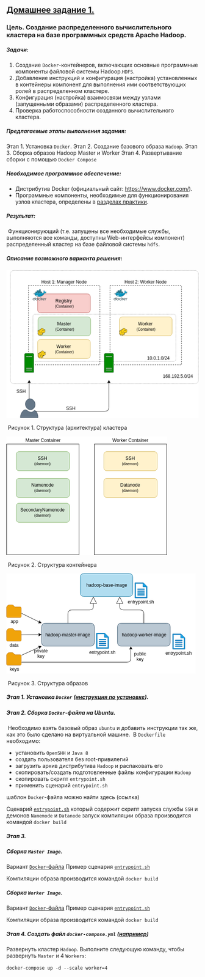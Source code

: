 ## **<u>Домашнее задание 1.</u>**

### Цель. Создание распределенного вычислительного кластера на базе программных средств Apache Hadoop.

##### Задачи:

1. Создание `Docker`-контейнеров, включающих основные программные компоненты файловой системы Hadoop.`HDFS`.
2. Добавление инструкций и конфигурация (настройка) установленных в контейнеры компонент для 
   выполнения ими соответствующих ролей в распределенном кластере.
3. Конфигурация (настройка) взаимосвязи между узлами (запущенными образами) распределенного кластера.
4. Проверка работоспособности созданного вычислительного кластера.

##### Предлагаемые этапы выполнения задания:

Этап 1. Установка `Docker`. 
Этап 2. Создание базового образа `Hadoop`.
Этап 3. Сборка образов Hadoop Master и Worker 
Этап 4. Развертывание сборки с помощью `Docker Compose`

##### Необходимое программное обеспечение:

- Дистрибутив Docker (официальный сайт: https://www.docker.com/).
- Программные компоненты, необходимые для функционирования узлов кластера, определены в [разделах практики](https://github.com/SergUSProject/BigDataProcSystems_practice).

##### Результат:

​    Функционирующий (т.е. запущены все необходимые службы, выполняются все команды, доступны Web-интерфейсы компонент) распределенный кластер на базе файловой системы `hdfs`.

##### Описание возможного варианта решения:

![Структура (архитектура) кластера](./img/docker/cluster_architecture.png)

​                                                                Рисунок 1. Структура (архитектура) кластера

 
![Cтруктура контейнера](./img/docker/cluster_containers.png)

​                                                                         Рисунок 2. Структура контейнера



![Структура образов](./img/docker/cluster_images.png)

​                                                                              Рисунок 3. Структура образов



##### Этап 1. Установка `Docker` ([инструкция по установке](https://docs.docker.com/engine/install/ubuntu/)).

##### Этап 2. Сборка `Docker`-файла на Ubuntu.

​	Необходимо взять базовый образ `ubuntu` и добавить инструкции так же, как это было сделано на виртуальной машине.
​	В `Dockerfile` необходимо:

 - установить `OpenSHH` и `Java 8`
 - создать пользователя без root-привилегий
 - загрузить архив дистрибутива `Hadoop` и распаковать его
 - скопировать/создать подготовленные файлы конфигурации `Hadoop`
 - скопировать скрипт `entrypoint.sh` 
 - применить сценарий `entrypoint.sh`

шаблон `Docker`-файла можно найти здесь (ссылка)

Сценарий [`entrypoint.sh`](./base/entrypoint.sh) который содержит скрипт запуска службы `SSH` и демонов `Namemode` и `Datanode`
запуск компиляции образа производится командой `docker build`

##### Этап 3. 

##### 	Сборка `Master Image`. 

 Вариант [`Docker`-файла](./master/Dockerfile) 
 Пример сценария [`entrypoint.sh`](./master/entrypoint.sh) 

 Компиляции образа производится командой `docker build`

#####  	Сборка `Worker Image`. 

 Вариант [`Docker`-файла](./worker/Dockerfile)
 Пример сценария [`entrypoint.sh`](./worker/entrypoint.sh) 

 Компиляции образа производится командой `docker build`

##### Этап 4. Создать файл `docker-compose.yml` ([например](./HomeWork_1/docker-compose.yml))

Развернуть кластер `Hadoop`. Выполните следующую команду, чтобы развернуть `Master` и 4 `Workers`:

`docker-compose up -d --scale worker=4`        
